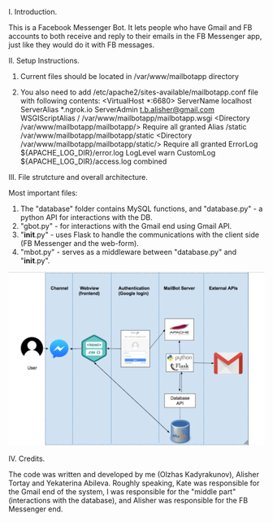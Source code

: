 I. Introduction. 

This is a Facebook Messenger Bot. It lets people who have Gmail and FB accounts to both receive and reply to their emails in the FB Messenger app, just like they would do it with FB messages. 


II. Setup Instructions.

1. Current files should be located in /var/www/mailbotapp directory

2. You also need to add /etc/apache2/sites-available/mailbotapp.conf file with following contents:
<VirtualHost *:6680>
                ServerName localhost
		ServerAlias *.ngrok.io
                ServerAdmin t.b.alisher@gmail.com
                WSGIScriptAlias / /var/www/mailbotapp/mailbotapp.wsgi
                <Directory /var/www/mailbotapp/mailbotapp/>
                        Require all granted
                </Directory>
                Alias /static /var/www/mailbotapp/mailbotapp/static
                <Directory /var/www/mailbotapp/mailbotapp/static/>
                        Require all granted
                </Directory>
                ErrorLog ${APACHE_LOG_DIR}/error.log
                LogLevel warn
                CustomLog ${APACHE_LOG_DIR}/access.log combined
</VirtualHost> 


III. File strutcture and overall architecture.  

Most important files: 
1. The "database" folder contains MySQL functions, and "database.py" - a python API for interactions with the DB. 
2. "gbot.py" - for interactions with the Gmail end using Gmail API.
3. "__init__.py" - uses Flask to handle the communications with the client side (FB Messenger and the web-form).
4. "mbot.py" -  serves as a middleware between "database.py" and "__init__.py". 

<img src="images/architecture.png" alt="architecture">


IV. Credits. 

The code was written and developed by me (Olzhas Kadyrakunov), Alisher Tortay and Yekaterina Abileva. Roughly speaking, Kate was responsible for the Gmail end of the system, I was responsible for the "middle part" (interactions with the database), and Alisher was responsible for the FB Messenger end. 

